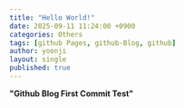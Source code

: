 ```yaml
---
title: "Hello World!"
date: 2025-09-11 11:24:00 +0900
categories: Others
tags: [github Pages, github-Blog, github]
author: yoonji
layout: single
published: true
---
```


**"Github Blog First Commit Test"**
